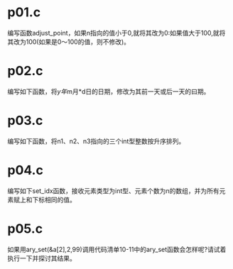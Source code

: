 # p01.c
编写函数adjust_point，如果n指向的值小于0,就将其改为0:如果值大于100,就将其改为100(如果是0〜100的值，则不修改)。

# p02.c
编写如下函数，将*y年*m月*d日的日期，修改为其前一天或后一天的曰期。

# p03.c
编写如下函数，将n1、n2、n3指向的三个int型整数按升序排列。

# p04.c
编写如下set_idx函数，接收元素类型为int型、元素个数为n的数组，并为所有元素赋上和下标相同的值。

# p05.c
如果用ary_set(&a[2],2,99)调用代码清单10-11中的ary_set函数会怎样呢?请试着执行一下并探讨其结果。

